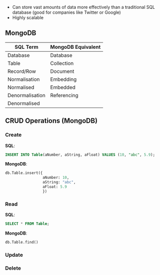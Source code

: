 - Can store vast amounts of data more effectively than a traditional SQL database (good for companies like Twitter or Google)
- Highly scalable
## MongoDB
| SQL Term        | MongoDB Equivalent |
| --------------- | ------------------ |
| Database        | Database           |
| Table           | Collection         |
| Record/Row      | Document           |
| Normalisation   | Embedding          |
| Normalised      | Embedded           |
| Denormalisation | Referencing        |
| Denormalised    |                    |


## CRUD Operations (MongoDB)
### Create
**SQL**:
```sql
INSERT INTO Table(aNumber, aString, aFloat) VALUES (10, "abc", 5.9);
```
**MongoDB**:
```python
db.Table.insert({
				 aNumber: 10,
				 aString: "abc",
				 aFloat: 5.9
				 })
```
### Read
**SQL**:
```sql
SELECT * FROM Table;
```
**MongoDB**:
```python
db.Table.find()
```

### Update

### Delete
